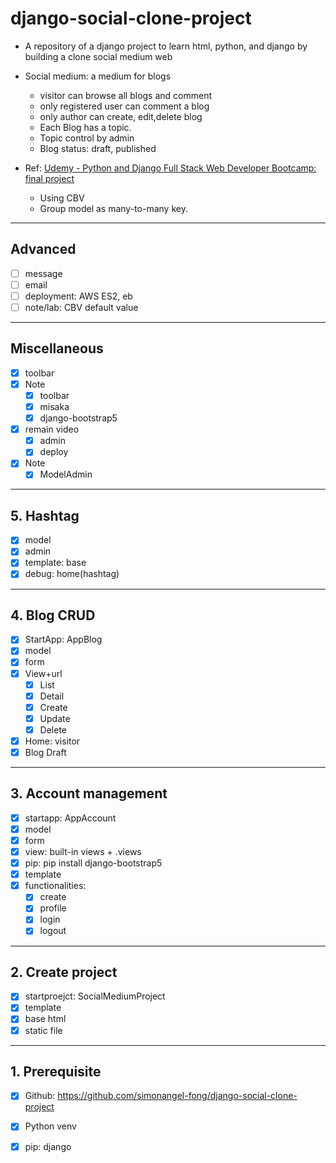 # django-social-clone-project


- A repository of a django project to learn html, python, and django by building a clone social medium web

- Social medium: a medium for blogs
  - visitor can browse all blogs and comment
  - only registered user can comment a blog
  - only author can create, edit,delete blog
  - Each Blog has a topic.
  - Topic control by admin
  - Blog status: draft, published

- Ref: [Udemy - Python and Django Full Stack Web Developer Bootcamp: final project](https://www.udemy.com/course/python-and-django-full-stack-web-developer-bootcamp/learn/lecture/7118956#overview)
  - Using CBV
  - Group model as many-to-many key.

---

## Advanced

- [ ] message
- [ ] email
- [ ] deployment: AWS ES2, eb
- [ ] note/lab: CBV default value

---

## Miscellaneous

- [x] toolbar
- [x] Note
  - [x] toolbar
  - [x] misaka
  - [x] django-bootstrap5
- [x] remain video
  - [x] admin
  - [x] deploy
- [x] Note
  - [x] ModelAdmin
---

## 5. Hashtag

- [x] model
- [x] admin
- [x] template: base
- [x] debug: home(hashtag)

---

## 4. Blog CRUD

- [x] StartApp: AppBlog
- [x] model
- [x] form
- [x] View+url
  - [x] List
  - [x] Detail
  - [x] Create
  - [x] Update
  - [x] Delete
- [x] Home: visitor
- [x] Blog Draft

---

## 3. Account management

- [x] startapp: AppAccount
- [x] model
- [x] form
- [x] view: built-in views + .views
- [x] pip: pip install django-bootstrap5
- [x] template
- [x] functionalities:
  - [x] create
  - [x] profile
  - [x] login
  - [x] logout

---

## 2. Create project

- [x] startproejct: SocialMediumProject
- [x] template
- [x] base html
- [x] static file

---

## 1. Prerequisite

- [x] Github: https://github.com/simonangel-fong/django-social-clone-project
- [x] Python venv
- [x] pip: django


